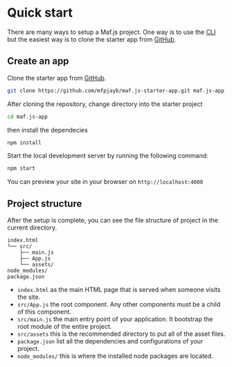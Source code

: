 # Quick start

There are many ways to setup a Maf.js project.
One way is to use the [CLI](cli-installation.md) but the easiest way is to clone the starter app from [GitHub](https://github.com/mfpjayb/maf.js-starter-app).

## Create an app

Clone the starter app from [GitHub](https://github.com/mfpjayb/maf.js-starter-app).

```bash
git clone https://github.com/mfpjayb/maf.js-starter-app.git maf.js-app
```
After cloning the repository, change directory into the starter project

```bash
cd maf.js-app
```

then install the dependecies

```bash
npm install
```
Start the local development server by running the following command:

```bash
npm start
```
You can preview your site in your browser on `http://localhost:4000`

## Project structure

After the setup is complete, you can see the file structure of project in the current directory.

```
index.html
└── src/
    ├── main.js
    ├── App.js
    └── assets/
node_modules/
package.json
```
* `index.html` as the main HTML page that is served when someone visits the site.
* `src/App.js` the root component. Any other components must be a child of this component.
* `src/main.js` the main entry point of your application. It bootstrap the root module of the entire project.
* `src/assets` this is the recommended directory to put all of the asset files.
* `package.json` list all the dependencies and configurations of your project.
* `node_modules/` this is where the installed node packages are located.

